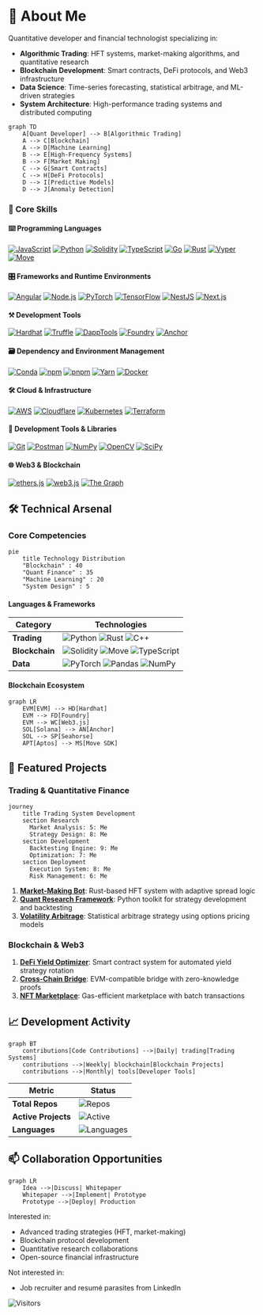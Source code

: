 # 🚀 About Me

Quantitative developer and financial technologist specializing in:

- **Algorithmic Trading**: HFT systems, market-making algorithms, and quantitative research
- **Blockchain Development**: Smart contracts, DeFi protocols, and Web3 infrastructure
- **Data Science**: Time-series forecasting, statistical arbitrage, and ML-driven strategies
- **System Architecture**: High-performance trading systems and distributed computing

```mermaid
graph TD
    A[Quant Developer] --> B[Algorithmic Trading]
    A --> C[Blockchain]
    A --> D[Machine Learning]
    B --> E[High-Frequency Systems]
    B --> F[Market Making]
    C --> G[Smart Contracts]
    C --> H[DeFi Protocols]
    D --> I[Predictive Models]
    D --> J[Anomaly Detection]
```

### 🎯 Core Skills

#### ⌨️ Programming Languages
<p>
    <a href="https://developer.mozilla.org/en-US/docs/Web/JavaScript" target="_blank"><img alt="JavaScript" src="https://img.shields.io/badge/JavaScript-323330?style=for-the-badge&logo=javascript&logoColor=F7DF1E"/></a>
    <a href="https://www.python.org" target="_blank"><img alt="Python" src="https://img.shields.io/badge/Python-3776AB?style=for-the-badge&logo=python&logoColor=white"/></a>
    <a href="https://docs.soliditylang.org/en/latest/" target="_blank"><img alt="Solidity" src="https://img.shields.io/badge/Solidity-363636?style=for-the-badge&logo=solidity&logoColor=white"/></a>
    <a href="https://www.typescriptlang.org" target="_blank"><img alt="TypeScript" src="https://img.shields.io/badge/TypeScript-3178C6?style=for-the-badge&logo=typescript&logoColor=white"/></a>
    <a href="https://go.dev" target="_blank"><img alt="Go" src="https://img.shields.io/badge/Go-00ADD8?style=for-the-badge&logo=go&logoColor=white"/></a>
    <a href="https://www.rust-lang.org" target="_blank"><img alt="Rust" src="https://img.shields.io/badge/Rust-000000?style=for-the-badge&logo=rust&logoColor=white"/></a>
    <a href="https://vyper.readthedocs.io/en/stable/" target="_blank"><img alt="Vyper" src="https://img.shields.io/badge/Vyper-000000?style=for-the-badge&logo=vyper&logoColor=white"/></a>
    <a href="https://move-book.com/" target="_blank"><img alt="Move" src="https://img.shields.io/badge/Move-000000?style=for-the-badge&logo=move&logoColor=white"/></a>
</p>

#### 🎛 Frameworks and Runtime Environments
<p>
    <a href="https://angular.io" target="_blank"><img alt="Angular" src="https://img.shields.io/badge/Angular-DD0031?style=for-the-badge&logo=angular&logoColor=white"/></a>
    <a href="https://nodejs.org" target="_blank"><img alt="Node.js" src="https://img.shields.io/badge/Node.js-43853D?style=for-the-badge&logo=node.js&logoColor=white"/></a>
    <a href="https://pytorch.org" target="_blank"><img alt="PyTorch" src="https://img.shields.io/badge/PyTorch-EE4C2C?style=for-the-badge&logo=PyTorch&logoColor=white"/></a>
    <a href="https://www.tensorflow.org" target="_blank"><img alt="TensorFlow" src="https://img.shields.io/badge/TensorFlow-FF6F00?style=for-the-badge&logo=tensorflow&logoColor=white"/></a>
    <a href="https://nestjs.com" target="_blank"><img alt="NestJS" src="https://img.shields.io/badge/NestJS-E0234E?style=for-the-badge&logo=nestjs&logoColor=white"/></a>
    <a href="https://nextjs.org" target="_blank"><img alt="Next.js" src="https://img.shields.io/badge/Next.js-000000?style=for-the-badge&logo=next.js&logoColor=white"/></a>
</p>

#### ⚒️ Development Tools
<p>
    <a href="https://hardhat.org" target="_blank"><img alt="Hardhat" src="https://img.shields.io/badge/Hardhat-FFF100?style=for-the-badge&logo=hardhat&logoColor=black"/></a>
    <a href="https://trufflesuite.com" target="_blank"><img alt="Truffle" src="https://img.shields.io/badge/Truffle-2CA07A?style=for-the-badge&logo=truffle&logoColor=white"/></a>
    <a href="https://github.com/dapphub/dapptools" target="_blank"><img alt="DappTools" src="https://img.shields.io/badge/DappTools-2CA07A?style=for-the-badge&logo=dapptools&logoColor=white"/></a>
    <a href="https://github.com/foundry-rs/foundry" target="_blank"><img alt="Foundry" src="https://img.shields.io/badge/Foundry-000000?style=for-the-badge&logo=foundry&logoColor=white"/></a>
    <a href="https://www.anchor-lang.com/" target="_blank"><img alt="Anchor" src="https://img.shields.io/badge/Anchor-000000?style=for-the-badge&logo=anchor&logoColor=white"/></a>
</p>

#### 🗃 Dependency and Environment Management
<p>
    <a href="https://docs.conda.io/en/latest/" target="_blank"><img alt="Conda" src="https://img.shields.io/badge/conda-342B029?style=for-the-badge&logo=anaconda&logoColor=white"/></a>
    <a href="https://www.npmjs.com" target="_blank"><img alt="npm" src="https://img.shields.io/badge/npm-CB3837?style=for-the-badge&logo=npm&logoColor=white"/></a>
    <a href="https://pnpm.io" target="_blank"><img alt="pnpm" src="https://img.shields.io/badge/pnpm-%234a4a4a?style=for-the-badge&logo=pnpm&logoColor=f69220"/></a>
    <a href="https://yarnpkg.com" target="_blank"><img alt="Yarn" src="https://img.shields.io/badge/Yarn-2C8EBB?style=for-the-badge&logo=yarn&logoColor=white"/></a>
    <a href="https://www.docker.com" target="_blank"><img alt="Docker" src="https://img.shields.io/badge/Docker-2496ED?style=for-the-badge&logo=docker&logoColor=white"/></a>
</p>

#### 🛠 Cloud & Infrastructure
<p>
    <a href="https://aws.amazon.com" target="_blank"><img alt="AWS" src="https://img.shields.io/badge/Amazon_AWS-232F3E?style=for-the-badge&logo=amazon-aws&logoColor=white"/></a>
    <a href="https://www.cloudflare.com" target="_blank"><img alt="Cloudflare" src="https://img.shields.io/badge/Cloudflare-F38020?style=for-the-badge&logo=Cloudflare&logoColor=white"/></a>
    <a href="https://kubernetes.io" target="_blank"><img alt="Kubernetes" src="https://img.shields.io/badge/Kubernetes-326CE5?style=for-the-badge&logo=kubernetes&logoColor=white"/></a>
    <a href="https://www.terraform.io" target="_blank"><img alt="Terraform" src="https://img.shields.io/badge/Terraform-7B42BC?style=for-the-badge&logo=terraform&logoColor=white"/></a>
</p>

#### 🔧 Development Tools & Libraries
<p>
    <a href="https://git-scm.com" target="_blank"><img alt="Git" src="https://img.shields.io/badge/Git-F05032?style=for-the-badge&logo=git&logoColor=white"/></a>
    <a href="https://www.postman.com" target="_blank"><img alt="Postman" src="https://img.shields.io/badge/Postman-FF6C37?style=for-the-badge&logo=Postman&logoColor=white"/></a>
    <a href="https://numpy.org" target="_blank"><img alt="NumPy" src="https://img.shields.io/badge/Numpy-777BB4?style=for-the-badge&logo=numpy&logoColor=white"/></a>
    <a href="https://opencv.org" target="_blank"><img alt="OpenCV" src="https://img.shields.io/badge/OpenCV-27338e?style=for-the-badge&logo=OpenCV&logoColor=white"/></a>
    <a href="https://scipy.org" target="_blank"><img alt="SciPy" src="https://img.shields.io/badge/SciPy-654FF0?style=for-the-badge&logo=SciPy&logoColor=white"/></a>
</p>

#### 🌐 Web3 & Blockchain
<p>
    <a href="https://docs.ethers.org/v5/" target="_blank"><img alt="ethers.js" src="https://img.shields.io/badge/ethers.js-1C1C1C?style=for-the-badge&logo=ethereum&logoColor=white"/></a>
    <a href="https://web3js.readthedocs.io/en/v1.8.2/" target="_blank"><img alt="web3.js" src="https://img.shields.io/badge/web3.js-F16822?style=for-the-badge&logo=web3.js&logoColor=white"/></a>
    <a href="https://thegraph.com/docs/en/" target="_blank"><img alt="The Graph" src="https://img.shields.io/badge/The_Graph-6747ED?style=for-the-badge&logo=thegraph&logoColor=white"/></a>
</p>

## 🛠 Technical Arsenal

### Core Competencies
```mermaid
pie
    title Technology Distribution
    "Blockchain" : 40
    "Quant Finance" : 35
    "Machine Learning" : 20
    "System Design" : 5
```

#### Languages & Frameworks
| Category       | Technologies                                                                 |
|----------------|-----------------------------------------------------------------------------|
| **Trading**    | ![Python](https://img.shields.io/badge/Python-3776AB?logo=python) ![Rust](https://img.shields.io/badge/Rust-000000?logo=rust) ![C++](https://img.shields.io/badge/C++-00599C?logo=c%2B%2B) |
| **Blockchain** | ![Solidity](https://img.shields.io/badge/Solidity-363636?logo=solidity) ![Move](https://img.shields.io/badge/Move-000000?logo=move) ![TypeScript](https://img.shields.io/badge/TypeScript-3178C6?logo=typescript) |
| **Data**       | ![PyTorch](https://img.shields.io/badge/PyTorch-EE4C2C?logo=pytorch) ![Pandas](https://img.shields.io/badge/Pandas-150458?logo=pandas) ![NumPy](https://img.shields.io/badge/NumPy-013243?logo=numpy) |

#### Blockchain Ecosystem
```mermaid
graph LR
    EVM[EVM] --> HD[Hardhat]
    EVM --> FD[Foundry]
    EVM --> WC[Web3.js]
    SOL[Solana] --> AN[Anchor]
    SOL --> SP[Seahorse]
    APT[Aptos] --> MS[Move SDK]
```

## 🔭 Featured Projects

### Trading & Quantitative Finance
```mermaid
journey
    title Trading System Development
    section Research
      Market Analysis: 5: Me
      Strategy Design: 8: Me
    section Development
      Backtesting Engine: 9: Me
      Optimization: 7: Me
    section Deployment
      Execution System: 8: Me
      Risk Management: 6: Me
```

1. **[Market-Making Bot](https://github.com/yllvar/market-making-bot)**: Rust-based HFT system with adaptive spread logic
2. **[Quant Research Framework](https://github.com/yllvar/quant-research)**: Python toolkit for strategy development and backtesting
3. **[Volatility Arbitrage](https://github.com/yllvar/volatility-arbitrage)**: Statistical arbitrage strategy using options pricing models

### Blockchain & Web3
1. **[DeFi Yield Optimizer](https://github.com/yllvar/defi-yield-optimizer)**: Smart contract system for automated yield strategy rotation
2. **[Cross-Chain Bridge](https://github.com/yllvar/cross-chain-bridge)**: EVM-compatible bridge with zero-knowledge proofs
3. **[NFT Marketplace](https://github.com/yllvar/nft-marketplace)**: Gas-efficient marketplace with batch transactions

## 📈 Development Activity

```mermaid
graph BT
    contributions[Code Contributions] -->|Daily| trading[Trading Systems]
    contributions -->|Weekly| blockchain[Blockchain Projects]
    contributions -->|Monthly| tools[Developer Tools]
```

| Metric              | Status                                                                 |
|---------------------|-----------------------------------------------------------------------|
| **Total Repos**     | ![Repos](https://img.shields.io/badge/Repositories-20+-blue)          |
| **Active Projects** | ![Active](https://img.shields.io/badge/Active%20Projects-8-green)     |
| **Languages**       | ![Languages](https://img.shields.io/badge/Languages-5+-yellow)        |

## 📫 Collaboration Opportunities

```mermaid
graph LR
    Idea -->|Discuss| Whitepaper
    Whitepaper -->|Implement| Prototype
    Prototype -->|Deploy| Production
```

Interested in:
- Advanced trading strategies (HFT, market-making)
- Blockchain protocol development
- Quantitative research collaborations
- Open-source financial infrastructure

Not interested in:
- Job recruiter and resumé parasites from LinkedIn 

![Visitors](https://komarev.com/ghpvc/?username=pcaversaccio&color=blue&style=flat&label=Visitors)

```
